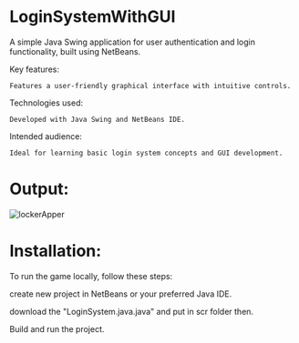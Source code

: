 # LoginSystemWithGUI
A simple Java Swing application for user authentication and login functionality, built using NetBeans.

Key features:

    Features a user-friendly graphical interface with intuitive controls.

Technologies used:

    Developed with Java Swing and NetBeans IDE.

Intended audience:

    Ideal for learning basic login system concepts and GUI development.

# Output:
![lockerApper](https://github.com/thippeswammy/LoginSystemWithGUI/assets/73697198/d008ebfa-f91e-44c2-8214-68cac88d0099)


# Installation:

To run the game locally, follow these steps:

create new project in NetBeans or your preferred Java IDE.

download the "LoginSystem.java.java" and put in scr folder then.

Build and run the project.
